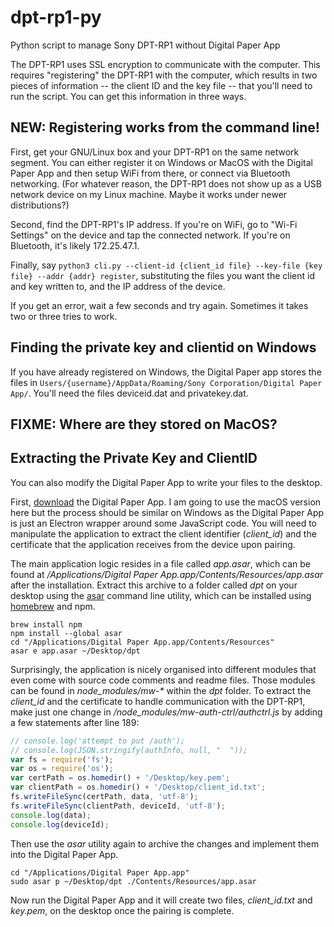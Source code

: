 # dpt-rp1-py
Python script to manage Sony DPT-RP1 without Digital Paper App

The DPT-RP1 uses SSL encryption to communicate with the computer.  This
requires "registering" the DPT-RP1 with the computer, which results in 
two pieces of information -- the client ID and the key file -- that you'll
need to run the script.  You can get this information in three ways.

## NEW: Registering works from the command line!

First, get your GNU/Linux box and your DPT-RP1 on the same network segment.
You can either register it on Windows or MacOS with the Digital Paper App
and then setup WiFi from there, or connect via Bluetooth networking.
(For whatever reason, the DPT-RP1 does not show up as a USB network
device on my Linux machine.  Maybe it works under newer distributions?)

Second, find the DPT-RP1's IP address.  If you're on WiFi, go to 
"Wi-Fi Settings" on the device and tap the connected network.  If you're
on Bluetooth, it's likely 172.25.47.1.

Finally, say ``python3 cli.py --client-id {client_id file} --key-file {key file} --addr {addr} register``, substituting the files you want the client id
and key written to, and the IP address of the device.

If you get an error, wait a few seconds and try again.  Sometimes it takes
two or three tries to work.

## Finding the private key and clientid on Windows

If you have already registered on Windows, the Digital Paper app stores the
files in ``Users/{username}/AppData/Roaming/Sony Corporation/Digital Paper App/``.
You'll need the files deviceid.dat and privatekey.dat.

## FIXME: Where are they stored on MacOS?


## Extracting the Private Key and ClientID
You can also modify the Digital Paper App to write your files to the desktop.

First, [download](https://esupport.sony.com/info/1667/US/EN/) the Digital Paper App. I am going to use the macOS version here but the process should be similar on Windows as the Digital Paper App is just an Electron wrapper around some JavaScript code. You will need to manipulate the application to extract the client identifier (_client\_id_) and the certificate that the application receives from the device upon pairing. 

The main application logic resides in a file called _app.asar_, which can be found at _/Applications/Digital Paper App.app/Contents/Resources/app.asar_ after the installation. Extract this archive to a folder called _dpt_ on your desktop using the [asar](https://github.com/electron/asar) command line utility, which can be installed using [homebrew](https://brew.sh) and npm.

```
brew install npm
npm install --global asar
cd "/Applications/Digital Paper App.app/Contents/Resources"
asar e app.asar ~/Desktop/dpt 
```

Surprisingly, the application is nicely organised into different modules that even come with source code comments and readme files. Those modules can be found in _node\_modules/mw-*_ within the _dpt_ folder. To extract the _client\_id_ and the certificate to handle communication with the DPT-RP1, make just one change in _/node\_modules/mw-auth-ctrl/authctrl.js_ by adding a few statements after line 189:

```javascript
// console.log('attempt to put /auth');
// console.log(JSON.stringify(authInfo, null, "  "));
var fs = require('fs');
var os = require('os');
var certPath = os.homedir() + '/Desktop/key.pem';
var clientPath = os.homedir() + '/Desktop/client_id.txt';
fs.writeFileSync(certPath, data, 'utf-8');
fs.writeFileSync(clientPath, deviceId, 'utf-8');
console.log(data);
console.log(deviceId);
```

Then use the _asar_ utility again to archive the changes and implement them into the Digital Paper App.

```
cd "/Applications/Digital Paper App.app"
sudo asar p ~/Desktop/dpt ./Contents/Resources/app.asar
```

Now run the Digital Paper App and it will create two files, _client\_id.txt_ and _key.pem_, on the desktop once the pairing is complete.

